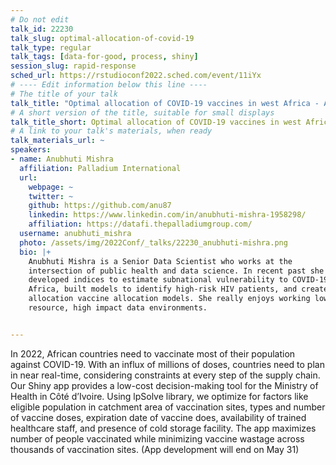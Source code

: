 ```yaml
---
# Do not edit
talk_id: 22230
talk_slug: optimal-allocation-of-covid-19
talk_type: regular
talk_tags: [data-for-good, process, shiny]
session_slug: rapid-response
sched_url: https://rstudioconf2022.sched.com/event/11iYx
# ---- Edit information below this line ----
# The title of your talk
talk_title: "Optimal allocation of COVID-19 vaccines in west Africa - A Shiny success story"
# A short version of the title, suitable for small displays
talk_title_short: Optimal allocation of COVID-19 vaccines in west Africa
# A link to your talk's materials, when ready
talk_materials_url: ~
speakers:
- name: Anubhuti Mishra
  affiliation: Palladium International
  url:
    webpage: ~
    twitter: ~
    github: https://github.com/anu87
    linkedin: https://www.linkedin.com/in/anubhuti-mishra-1958298/
    affiliation: https://datafi.thepalladiumgroup.com/
  username: anubhuti_mishra
  photo: /assets/img/2022Conf/_talks/22230_anubhuti-mishra.png
  bio: |+
    Anubhuti Mishra is a Senior Data Scientist who works at the
    intersection of public health and data science. In recent past she has
    developed indices to estimate subnational vulnerability to COVID-19 in
    Africa, built models to identify high-risk HIV patients, and created
    allocation vaccine allocation models. She really enjoys working low
    resource, high impact data environments.


---
```


<!-- ABSTRACT ----
Please write abstract below. You may use simple markdown (links, code style, bold, italics)
-->

In 2022, African countries need to vaccinate most of their population against
COVID-19. With an influx of millions of doses, countries need to plan in near
real-time, considering constraints at every step of the supply chain. Our
Shiny app provides a low-cost decision-making tool for the Ministry of Health
in Côté d’Ivoire. Using lpSolve library, we optimize for factors like eligible
population in catchment area of vaccination sites, types and number of vaccine
doses, expiration date of vaccine does, availability of trained healthcare
staff, and presence of cold storage facility. The app maximizes number of people
vaccinated while minimizing vaccine wastage across thousands of vaccination
sites. (App development will end on May 31)
